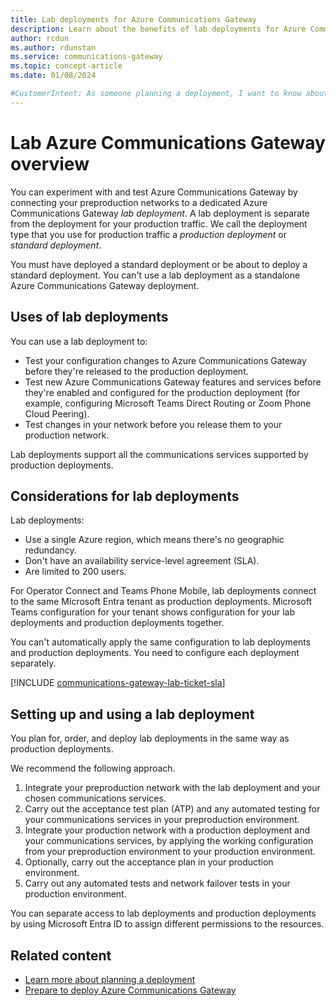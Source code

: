 ```yaml
---
title: Lab deployments for Azure Communications Gateway
description: Learn about the benefits of lab deployments for Azure Communications Gateway
author: rcdun
ms.author: rdunstan
ms.service: communications-gateway
ms.topic: concept-article
ms.date: 01/08/2024

#CustomerIntent: As someone planning a deployment, I want to know about lab deployments so that I can decide if I want one
---
```


# Lab Azure Communications Gateway overview


You can experiment with and test Azure Communications Gateway by connecting your preproduction networks to a dedicated Azure Communications Gateway _lab deployment_. A lab deployment is separate from the deployment for your production traffic. We call the deployment type that you use for production traffic a _production deployment_ or _standard deployment_.

You must have deployed a standard deployment or be about to deploy a standard deployment. You can't use a lab deployment as a standalone Azure Communications Gateway deployment.

## Uses of lab deployments

You can use a lab deployment to:

- Test your configuration changes to Azure Communications Gateway before they're released to the production deployment.
- Test new Azure Communications Gateway features and services before they're enabled and configured for the production deployment (for example, configuring Microsoft Teams Direct Routing or Zoom Phone Cloud Peering).
- Test changes in your network before you release them to your production network.

Lab deployments support all the communications services supported by production deployments.

## Considerations for lab deployments

Lab deployments:

- Use a single Azure region, which means there's no geographic redundancy.
- Don't have an availability service-level agreement (SLA).
- Are limited to 200 users.

For Operator Connect and Teams Phone Mobile, lab deployments connect to the same Microsoft Entra tenant as production deployments. Microsoft Teams configuration for your tenant shows configuration for your lab deployments and production deployments together.

You can't automatically apply the same configuration to lab deployments and production deployments. You need to configure each deployment separately.

[!INCLUDE [communications-gateway-lab-ticket-sla](includes/communications-gateway-lab-ticket-sla.md)]

## Setting up and using a lab deployment

You plan for, order, and deploy lab deployments in the same way as production deployments.

We recommend the following approach.

1. Integrate your preproduction network with the lab deployment and your chosen communications services.
1. Carry out the acceptance test plan (ATP) and any automated testing for your communications services in your preproduction environment.
1. Integrate your production network with a production deployment and your communications services, by applying the working configuration from your preproduction environment to your production environment.
1. Optionally, carry out the acceptance plan in your production environment.
1. Carry out any automated tests and network failover tests in your production environment.

You can separate access to lab deployments and production deployments by using Microsoft Entra ID to assign different permissions to the resources.

## Related content

- [Learn more about planning a deployment](get-started.md#learn-about-and-plan-for-azure-communications-gateway)
- [Prepare to deploy Azure Communications Gateway](prepare-to-deploy.md)
